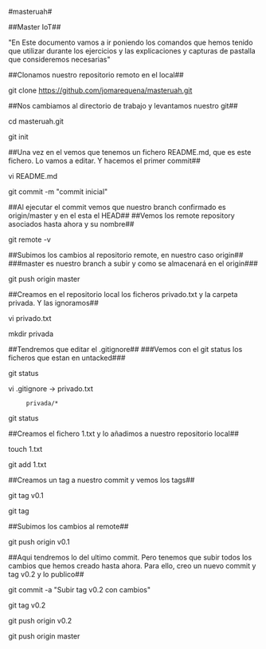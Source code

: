 #masteruah#

##Master IoT##

"En Este documento vamos a ir poniendo los comandos que hemos tenido que utilizar durante los ejercicios y las explicaciones y capturas de pastalla que consideremos necesarias"

##Clonamos nuestro repositorio remoto en el local##

git clone https://github.com/jomarequena/masteruah.git

##Nos cambiamos al directorio de trabajo y levantamos nuestro git##

cd masteruah.git

git init

##Una vez en el vemos que tenemos un fichero README.md, que es este fichero. Lo vamos a editar. Y hacemos el primer commit##

vi README.md

git commit -m "commit inicial"

##Al ejecutar el commit vemos que nuestro branch confirmado es origin/master y en el esta el HEAD##
##Vemos los remote repository asociados hasta ahora y su nombre##

git remote -v


##Subimos los cambios al repositorio remote, en nuestro caso origin##
###master es nuestro branch a subir y como se almacenará en el origin###

git push origin master

##Creamos en el repositorio local los ficheros privado.txt y la carpeta privada. Y las ignoramos##

vi privado.txt

mkdir privada

##Tendremos que editar el .gitignore##
###Vemos con el git status los ficheros que estan en untacked###

git status

vi .gitignore -> privado.txt

		 privada/*

git status

##Creamos el fichero 1.txt y lo añadimos a nuestro repositorio local##

touch 1.txt

git add 1.txt

##Creamos un tag a nuestro commit y vemos los tags##

git tag v0.1

git tag

##Subimos los cambios al remote##

git push origin v0.1

##Aqui tendremos lo del ultimo commit. Pero tenemos que subir todos los cambios que hemos creado hasta ahora. Para ello, creo un nuevo commit y tag v0.2 y lo publico##

git commit -a "Subir tag v0.2 con cambios"

git tag v0.2

git push origin v0.2

git push origin master


